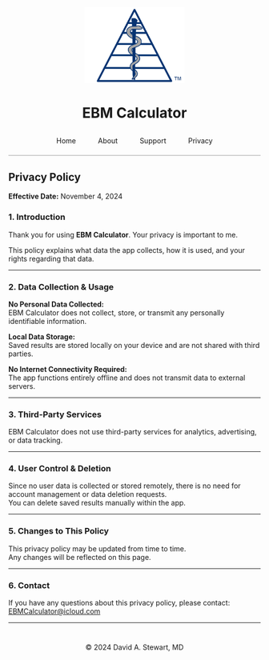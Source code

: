 <div style="text-align: center;">
  <img src="/assets/images/EBM Calculator Logo Any 3x.png" alt="EBM Calculator Logo" width="200">
  <h1>EBM Calculator</h1>
</div>

<div style="text-align: center; margin-top: 20px; border-bottom: 2px solid #ccc; padding-bottom: 10px;">
  <a href="/" style="padding: 10px 20px; text-decoration: none; display: inline-block;">Home</a>
  <a href="/about" style="padding: 10px 20px; text-decoration: none; display: inline-block;">About</a>
  <a href="/support" style="padding: 10px 20px; text-decoration: none; display: inline-block;">Support</a>
  <a href="/privacy-policy" style="padding: 10px 20px; text-decoration: none; display: inline-block;">Privacy</a>
</div>
  
## Privacy Policy
**Effective Date:** November 4, 2024 

<!-- Wrap the bulk of Markdown content in a container with width 600px and centered -->
<div style="max-width: 600px; margin: 20px auto;" markdown="1">
  
### 1. Introduction  
Thank you for using **EBM Calculator**. Your privacy is important to me.  

This policy explains what data the app collects, how it is used, and your rights regarding that data.

---

### 2. Data Collection & Usage  

**No Personal Data Collected:**  
EBM Calculator does not collect, store, or transmit any personally identifiable information.  

**Local Data Storage:**  
Saved results are stored locally on your device and are not shared with third parties.  

**No Internet Connectivity Required:**  
The app functions entirely offline and does not transmit data to external servers.  

---

### 3. Third-Party Services  

EBM Calculator does not use third-party services for analytics, advertising, or data tracking.  

---

### 4. User Control & Deletion  

Since no user data is collected or stored remotely, there is no need for account management or data deletion requests.  
You can delete saved results manually within the app.  

---

### 5. Changes to This Policy  

This privacy policy may be updated from time to time.  
Any changes will be reflected on this page.  

---

### 6. Contact  

If you have any questions about this privacy policy, please contact: [EBMCalculator@icloud.com](mailto:EBMCalculator@icloud.com)

---
</div>

<div style="text-align: center; margin-top: 40px;">
  &copy; 2024 David A. Stewart, MD
</div>
